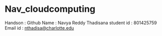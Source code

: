 # Nav_cloudcomputing

Handson : Github
Name : Navya Reddy Thadisana
student id : 801425759
Email id : nthadisa@charlotte.edu
